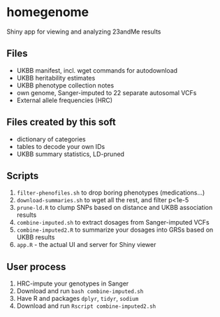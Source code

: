 # homegenome
Shiny app for viewing and analyzing 23andMe results

## Files
* UKBB manifest, incl. wget commands for autodownload
* UKBB heritability estimates
* UKBB phenotype collection notes
* own genome, Sanger-imputed to 22 separate autosomal VCFs
* External allele frequencies (HRC)

## Files created by this soft
* dictionary of categories
* tables to decode your own IDs
* UKBB summary statistics, LD-pruned

## Scripts
1. `filter-phenofiles.sh` to drop boring phenotypes (medications...)
2. `download-summaries.sh` to wget all the rest, and filter p<1e-5
3. `prune-ld.R` to clump SNPs based on distance and UKBB association results
4. `combine-imputed.sh` to extract dosages from Sanger-imputed VCFs
5. `combine-imputed2.R` to summarize your dosages into GRSs based on UKBB results
6. `app.R` - the actual UI and server for Shiny viewer

## User process
1. HRC-impute your genotypes in Sanger
2. Download and run `bash combine-imputed.sh`
3. Have R and packages `dplyr`, `tidyr`, `sodium`
4. Download and run `Rscript combine-imputed2.sh`
